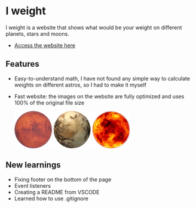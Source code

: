 # I weight

I weight is a website that shows what would be your weight on different planets, stars and moons.

- <a href="https://daniel-martone.github.io/i-weight/">Access the website here</a>

## Features

- Easy-to-understand math, I have not found any simple way to calculate weights on different astros, so I had to make it myself
- Fast website: the images on the website are fully optimized and uses 100% of the original file size

  <img src="images/mars-100.png" alt="mars"> <img src="images/pluto-100.png" alt="pluto"> <img src="images/sun-100.png" alt="mars">

## New learnings

- Fixing footer on the bottom of the page
- Event listeners
- Creating a README from VSCODE
- Learned how to use .gitignore